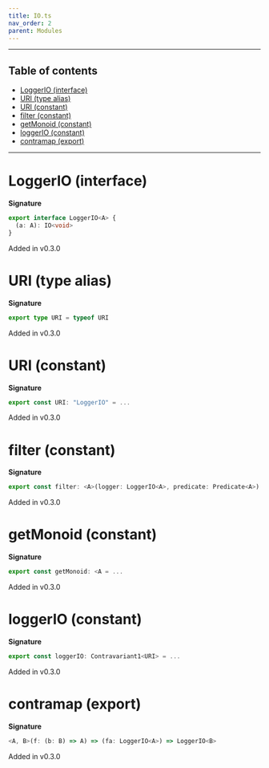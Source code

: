 ```yaml
---
title: IO.ts
nav_order: 2
parent: Modules
---
```


---

<h2 class="text-delta">Table of contents</h2>

- [LoggerIO (interface)](#loggerio-interface)
- [URI (type alias)](#uri-type-alias)
- [URI (constant)](#uri-constant)
- [filter (constant)](#filter-constant)
- [getMonoid (constant)](#getmonoid-constant)
- [loggerIO (constant)](#loggerio-constant)
- [contramap (export)](#contramap-export)

---

# LoggerIO (interface)

**Signature**

```ts
export interface LoggerIO<A> {
  (a: A): IO<void>
}
```

Added in v0.3.0

# URI (type alias)

**Signature**

```ts
export type URI = typeof URI
```

Added in v0.3.0

# URI (constant)

**Signature**

```ts
export const URI: "LoggerIO" = ...
```

Added in v0.3.0

# filter (constant)

**Signature**

```ts
export const filter: <A>(logger: LoggerIO<A>, predicate: Predicate<A>) => LoggerIO<A> = ...
```

Added in v0.3.0

# getMonoid (constant)

**Signature**

```ts
export const getMonoid: <A = ...
```

Added in v0.3.0

# loggerIO (constant)

**Signature**

```ts
export const loggerIO: Contravariant1<URI> = ...
```

Added in v0.3.0

# contramap (export)

**Signature**

```ts
<A, B>(f: (b: B) => A) => (fa: LoggerIO<A>) => LoggerIO<B>
```

Added in v0.3.0
